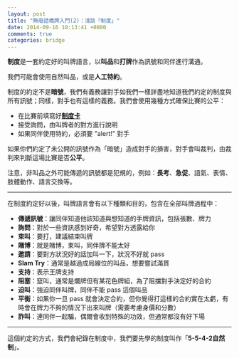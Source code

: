 ```yaml
---
layout: post
title: "無廢話橋牌入門(2)：淺談「制度」"
date: 2014-09-16 10:13:41 +0800
comments: true
categories: bridge
---
```


**制度**是一套約定好的叫牌語言，以**叫品**和**打牌**作為訊號和同伴進行溝通。

我們可能會使用自然叫品，或是**人工特約**。

<!--more-->

制度的約定不是**暗號**，我們有義務讓對手如我們一樣詳盡地知道我們約定的制度與所有訊號；同樣，對手也有這樣的義務。我們會使用幾種方式確保比賽的公平：

* 在比賽前填寫好[**制度卡**](http://www.greatbridgelinks.com/gblSYS/)
* 接受詢問，由叫牌者的對方進行說明
* 如果同伴使用特約，必須要 "alert!" 對手

如果你們約定了未公開的訊號作為「暗號」造成對手的損害，對手會叫裁判，由裁判來判斷這場比賽是否**公平**。

注意，非叫品之外可能傳遞的訊號都是犯規的，例如：**長考**、**急促**、語氣、表情、肢體動作、語言交換等。

---

在制度約定好以後，叫牌語言會有以下種類和目的，包含在全部叫牌過程中：

* **傳遞訊號**：讓同伴知道他該知道與想知道的手牌資訊，包括張數、牌力
* **詢問**：對於一些資訊感到好奇，希望對方透露給你
* **束叫**：要打，建議結束叫牌
* **賭博**：就是賭博，束叫，同伴牌不能太好
* **邀請**：要對方狀況好的話加叫一下，狀況不好就 pass
* **Slam Try**：通常是越過成局線位的叫品，想要嘗試滿貫
* **支持**：表示王牌支持
* **阻塞**：竄叫，通常是爛牌但有某花色牌組，為了阻擋對手決定好的合約
* **迫叫**：強迫同伴叫牌，同伴不能 pass 這個叫品
* **平衡**：如果你一旦 pass 就會決定合約，但你覺得打這樣的合約實在太虧，有時會在牌力不夠的情況下出來叫牌（需要考慮身價和分數）
* **詐叫**：連同伴一起騙，偶爾會收到特殊的功效，但通常都沒有好下場

---

這個約定的方式，我們會紀錄在制度中，我們要先學的制度叫作「**5-5-4-2自然制**」。
